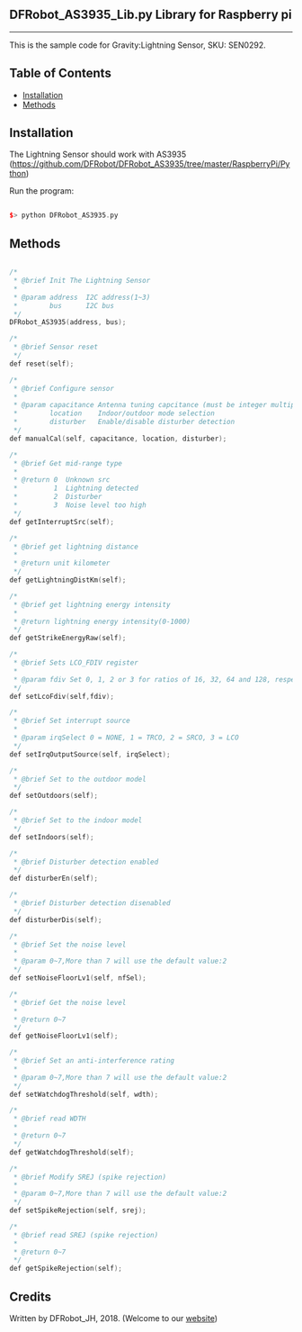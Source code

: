 ## DFRobot_AS3935_Lib.py Library for Raspberry pi
---------------------------------------------------------
This is the sample code for Gravity:Lightning Sensor, SKU: SEN0292.
## Table of Contents

* [Installation](#installation)
* [Methods](#methods)
<snippet>
<content>

## Installation
The Lightning Sensor should work with AS3935
(https://github.com/DFRobot/DFRobot_AS3935/tree/master/RaspberryPi/Python) 

Run the program:

```cpp

$> python DFRobot_AS3935.py

```
## Methods

```C++

/*
 * @brief Init The Lightning Sensor
 *
 * @param address  I2C address(1~3)
 *        bus      I2C bus
 */
DFRobot_AS3935(address, bus);

/*
 * @brief Sensor reset
 */
def reset(self);

/*
 * @brief Configure sensor
 *
 * @param capacitance Antenna tuning capcitance (must be integer multiple of 8, 8 - 120 pf)
 *        location    Indoor/outdoor mode selection
 *        disturber   Enable/disable disturber detection
 */
def manualCal(self, capacitance, location, disturber);

/*
 * @brief Get mid-range type
 *
 * @return 0  Unknown src
 *         1  Lightning detected
 *         2  Disturber
 *         3  Noise level too high
 */
def getInterruptSrc(self);

/*
 * @brief get lightning distance
 * 
 * @return unit kilometer
 */
def getLightningDistKm(self);

/*
 * @brief get lightning energy intensity
 * 
 * @return lightning energy intensity(0-1000)
 */
def getStrikeEnergyRaw(self);

/*
 * @brief Sets LCO_FDIV register
 *
 * @param fdiv Set 0, 1, 2 or 3 for ratios of 16, 32, 64 and 128, respectively
 */
def setLcoFdiv(self,fdiv);

/*
 * @brief Set interrupt source
 *
 * @param irqSelect 0 = NONE, 1 = TRCO, 2 = SRCO, 3 = LCO
 */
def setIrqOutputSource(self, irqSelect);

/*
 * @brief Set to the outdoor model
 */
def setOutdoors(self);

/*
 * @brief Set to the indoor model
 */
def setIndoors(self);

/*
 * @brief Disturber detection enabled
 */
def disturberEn(self);

/*
 * @brief Disturber detection disenabled
 */
def disturberDis(self);

/*
 * @brief Set the noise level
 *
 * @param 0~7,More than 7 will use the default value:2
 */
def setNoiseFloorLv1(self, nfSel);

/*
 * @brief Get the noise level
 *
 * @return 0~7
 */
def getNoiseFloorLv1(self);

/*
 * @brief Set an anti-interference rating
 *
 * @param 0~7,More than 7 will use the default value:2
 */
def setWatchdogThreshold(self, wdth);

/*
 * @brief read WDTH
 *
 * @return 0~7
 */
def getWatchdogThreshold(self);

/*
 * @brief Modify SREJ (spike rejection)
 *
 * @param 0~7,More than 7 will use the default value:2
 */
def setSpikeRejection(self, srej);

/*
 * @brief read SREJ (spike rejection)
 *
 * @return 0~7
 */
def getSpikeRejection(self);

```
## Credits

Written by DFRobot_JH, 2018. (Welcome to our [website](https://www.dfrobot.com/))







